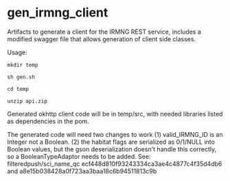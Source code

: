 # gen_irmng_client
Artifacts to generate a client for the IRMNG REST service, includes a modified swagger file that allows generation of client side classes. 

Usage:

	mkdir temp

	sh gen.sh

	cd temp

    unzip api.zip

Generated okhttp client code will be in temp/src, with needed libraries listed as dependencies in the pom.

The generated code will need two changes to work (1) valid_IRMNG_ID is an Integer not a Boolean.  (2) the habitat flags are serialized as 0/1/NULL into Boolean values, but the gson deserialization doesn't handle this correctly, so a BooleanTypeAdaptor needs to be added.  See: filteredpush/sci_name_qc ecf448d810f93243334ca3ae4c4877c4f35d4db6 and a8e15b038428a0f723aa3baa18c6b94511813c9b 
